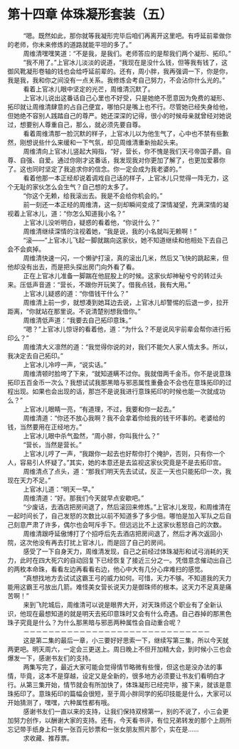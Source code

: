 <h1>第十四章 体珠凝形套装（五）</h1>
<div id="content">&nbsp&nbsp&nbsp&nbsp&nbsp&nbsp&nbsp&nbsp
 “嗯。既然如此，那你就等我凝形完毕后咱们再离开这里吧。有呼延前辈做你的老师，你未来修炼的道路就能平坦的多了。”
 <br/>&nbsp&nbsp&nbsp&nbsp&nbsp&nbsp&nbsp&nbsp
 周维清嘿嘿笑道：“不是我，是我们。老师答应的是帮我们两个凝形、拓印。”
 <br/>&nbsp&nbsp&nbsp&nbsp&nbsp&nbsp&nbsp&nbsp
 “我不用了。”上官冰儿淡淡的说道，“我现在是没什么钱，但等我有钱了，这御风靴凝形卷轴的钱也会给呼延前辈的。还有，周小胖，我再强调一下，你是你，我是我，我和你之间没有一点关系。我修炼会考自己努力，不会沾你什么光的。”
 <br/>&nbsp&nbsp&nbsp&nbsp&nbsp&nbsp&nbsp&nbsp
 看着上官冰儿眼中坚定的光芒，周维清沉默了。
 <br/>&nbsp&nbsp&nbsp&nbsp&nbsp&nbsp&nbsp&nbsp
 上官冰儿说出这番话自己心里也不好受，只是她绝不愿意因为免费的凝形、拓印就让周维清肆意的占自己便宜，哪怕只是嘴上也不行。尽管她已经失身给他，但她绝不容别人践踏自己的尊严。她还深深的记得，很小的时候母亲就曾经对她说过，想要别人尊重自己，那么，就必须先要自尊。
 <br/>&nbsp&nbsp&nbsp&nbsp&nbsp&nbsp&nbsp&nbsp
 看着周维清那一脸沉默的样子，上官冰儿以为他生气了，心中也不禁有些歉然，刚想说些什么来缓和一下气氛，却见周维清重新抬起头来。
 <br/>&nbsp&nbsp&nbsp&nbsp&nbsp&nbsp&nbsp&nbsp
 周维清向上官冰儿竖起大拇指，“好，营长，你不愧是我们天弓帝国子爵。自尊、自强、自爱。通过你刚才这番话，我发现我对你更加了解了，也更加爱慕你了。这也同时坚定了我追求你的信念。你一定会成为我老婆的。”
 <br/>&nbsp&nbsp&nbsp&nbsp&nbsp&nbsp&nbsp&nbsp
 看着他那一本正经却说着调戏自己话的样子，上官冰儿只觉得一阵无力，这个无耻的家伙怎么会生气？自己想的太多了。
 <br/>&nbsp&nbsp&nbsp&nbsp&nbsp&nbsp&nbsp&nbsp
 “你这个无赖，给我滚出去。我是不会给你机会的。”
 <br/>&nbsp&nbsp&nbsp&nbsp&nbsp&nbsp&nbsp&nbsp
 前一刻还一本正经的周维清，这一刻却瞬间变成了深情凝望，充满深情的凝视着上官冰儿，道：“你怎么知道我小名？”
 <br/>&nbsp&nbsp&nbsp&nbsp&nbsp&nbsp&nbsp&nbsp
 上官冰儿没听明白，疑惑的看着他，“你说什么？”
 <br/>&nbsp&nbsp&nbsp&nbsp&nbsp&nbsp&nbsp&nbsp
 周维清继续深情的注视着她，“我是说，我的小名就叫无赖啊！”
 <br/>&nbsp&nbsp&nbsp&nbsp&nbsp&nbsp&nbsp&nbsp
 “滚——”上官冰儿飞起一脚就踹向这家伙，她不知道继续和他相处下去自己会不会疯掉。
 <br/>&nbsp&nbsp&nbsp&nbsp&nbsp&nbsp&nbsp&nbsp
 周维清快速一闪，一个懒驴打滚，真的滚出几米，然后又飞快的跳起来，但他却没有出去，而是把头探出房门向外看了看。
 <br/>&nbsp&nbsp&nbsp&nbsp&nbsp&nbsp&nbsp&nbsp
 正在上官冰儿准备一脚踹在他屁股上的时候。这家伙却神秘兮兮的转过头来。压低声音道：“营长，不跟你开玩笑了。借我点钱，我有大用。”
 <br/>&nbsp&nbsp&nbsp&nbsp&nbsp&nbsp&nbsp&nbsp
 上官冰儿疑惑的道：“你借钱干什么？”
 <br/>&nbsp&nbsp&nbsp&nbsp&nbsp&nbsp&nbsp&nbsp
 周维清上前一步，就想凑到她耳边去说，上官冰儿却警惕的后退一步，拉开距离，“你就站在那里说。不说清楚别想我借你。”
 <br/>&nbsp&nbsp&nbsp&nbsp&nbsp&nbsp&nbsp&nbsp
 周维清低声道：“我要去自己拓印意珠。”
 <br/>&nbsp&nbsp&nbsp&nbsp&nbsp&nbsp&nbsp&nbsp
 “嗯？”上官冰儿惊讶的看着他，道：“为什么？不是说风宇前辈会帮你进行拓印么？”
 <br/>&nbsp&nbsp&nbsp&nbsp&nbsp&nbsp&nbsp&nbsp
 周维清大义凛然的道：“我觉得你说的对，我们不能欠人家人情太多。所以，我决定去自己拓印。”
 <br/>&nbsp&nbsp&nbsp&nbsp&nbsp&nbsp&nbsp&nbsp
 上官冰儿冷哼一声，“说实话。”
 <br/>&nbsp&nbsp&nbsp&nbsp&nbsp&nbsp&nbsp&nbsp
 周维清顿时脸垮了下来，“就知道瞒不过你。我就借两千金币。你不是说意珠拓印五百金币一次么？我想试试我那黑暗与邪恶属性重叠会不会也在意珠拓印的过程出现。如果也会出现的话，那岂不是说我进行意珠拓印的时候也能一次就成功么？”
 <br/>&nbsp&nbsp&nbsp&nbsp&nbsp&nbsp&nbsp&nbsp
 上官冰儿眼睛一亮，“有道理，不过，我要和你一起去。”
 <br/>&nbsp&nbsp&nbsp&nbsp&nbsp&nbsp&nbsp&nbsp
 周维清道：“你还不放心我啊？我不会拿着你给我的钱干坏事的。老婆给的钱，当然要用在正经地方。”
 <br/>&nbsp&nbsp&nbsp&nbsp&nbsp&nbsp&nbsp&nbsp
 上官冰儿眼中杀气盈然，“周小胖，你叫我什么？”
 <br/>&nbsp&nbsp&nbsp&nbsp&nbsp&nbsp&nbsp&nbsp
 “营长，当然是营长。”
 <br/>&nbsp&nbsp&nbsp&nbsp&nbsp&nbsp&nbsp&nbsp
 上官冰儿哼了一声，“我跟你一起去也好帮你打个掩护，否则，只有你一个人，容易引人怀疑了。”其实，她的本意还是去监视这家伙究竟是不是去拓印宫。
 <br/>&nbsp&nbsp&nbsp&nbsp&nbsp&nbsp&nbsp&nbsp
 周维清点了点头，道：“那我们明天先去试试，反正一天也只能拓印一次，我现在天力不足。”
 <br/>&nbsp&nbsp&nbsp&nbsp&nbsp&nbsp&nbsp&nbsp
 上官冰儿道：“明天一早。”
 <br/>&nbsp&nbsp&nbsp&nbsp&nbsp&nbsp&nbsp&nbsp
 周维清道：“好。那我们今天就早点安歇吧。”
 <br/>&nbsp&nbsp&nbsp&nbsp&nbsp&nbsp&nbsp&nbsp
 “少废话，去酒店把房间退了，然后滚回来修炼。”上官冰儿发现，和周维清在一起时间长了，自己发怒的次数比以前不知道多了多少倍。哪怕是加入军队之后自己刻意严肃了许多，偶尔也会呵斥手下。但远远比不上这家伙惹怒自己的次数。
 <br/>&nbsp&nbsp&nbsp&nbsp&nbsp&nbsp&nbsp&nbsp
 周维清跟呼延傲博打了个招呼后先去酒店把房间退了，然后才再次返回小院，这次他没有再去打扰上官冰儿，而是回了自己的房间。
 <br/>&nbsp&nbsp&nbsp&nbsp&nbsp&nbsp&nbsp&nbsp
 感受了一下自身天力，周维清发现，自己之前经过体珠凝形和试弓消耗的天力，此时在四大死穴的自动回复下已经恢复了接近三分之一。凭借意念催动出自己的两枚本命珠，看看左边再看看右边，他心中大有几分心痒难扫的感觉。
 <br/>&nbsp&nbsp&nbsp&nbsp&nbsp&nbsp&nbsp&nbsp
 “真想找地方去试试这霸王弓的威力如何。可惜，天力不够。不知道我的天力能用这霸王弓放出几箭。难怪美女营长说天力是御珠师的根本。这天力不足真是痛苦啊！”
 <br/>&nbsp&nbsp&nbsp&nbsp&nbsp&nbsp&nbsp&nbsp
 来到飞陀城后，周维清可以说是眼界大开，对天珠师这个职业有了全新认识，他现在最想知道的就是明天去拓印意珠时又会有什么奇遇。自己吞掉的那黑色珠子究竟是什么？为什么那黑暗与邪恶两种属性会自动重合呢？
 <br/>&nbsp&nbsp&nbsp&nbsp&nbsp&nbsp&nbsp&nbsp
 －－－－－－－－－－－－－－－－－－－－－－－－－－－－－－
 <br/>&nbsp&nbsp&nbsp&nbsp&nbsp&nbsp&nbsp&nbsp
 这是第二集的最后一章，小三要好好思索一下，继续写第三集，所以今天就两更吧。明天周六，一定会三更送上。周日晚上不但开加精大会，到时候小三也会爆发一下，感谢书友们的支持。
 <br/>&nbsp&nbsp&nbsp&nbsp&nbsp&nbsp&nbsp&nbsp
 两集写完了，最近大家可能会觉得情节略微有些慢，但这也是没办法的事情，毕竟，这本不是穿越，设定又是全新的，很多地方必须要让书友们看明白才行。从第三集开始，情节就会有所加快了，体珠凝形已经完毕，接下来，就该是意珠拓印了。意珠拓印的篇幅会很短，至于周小胖同学的拓印技能是什么，大家可以开始猜测了，嘿嘿，六种属性都有哦。
 <br/>&nbsp&nbsp&nbsp&nbsp&nbsp&nbsp&nbsp&nbsp
 感谢书友们一直以来的支持，让我们保持双榜第一，别的不说了，小三会更加努力创作，以酬谢大家的支持。还有，今天看书评，有位兄弟转发的那个上厕所忘记带手纸身上只有一张百元钞票和一张女朋友照片那个，实在是……
 <br/>&nbsp&nbsp&nbsp&nbsp&nbsp&nbsp&nbsp&nbsp
 求收藏、推荐票。
 <br/>&nbsp&nbsp&nbsp&nbsp&nbsp&nbsp&nbsp&nbsp
</div>
